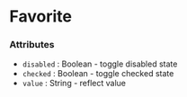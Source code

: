 # Favorite

### Attributes

- `disabled` : Boolean - toggle disabled state
- `checked` : Boolean - toggle checked state
- `value` : String - reflect value
